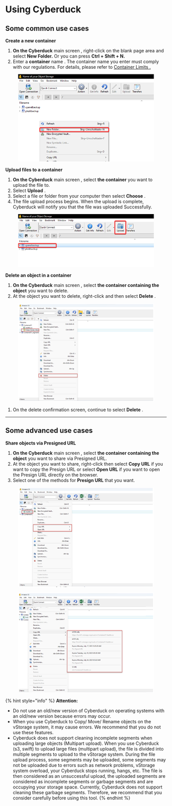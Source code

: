 # Using Cyberduck

## Some common use cases <a href="#sudungcongcucyberduck-motsousecasethongthuong" id="sudungcongcucyberduck-motsousecasethongthuong"></a>

**Create a new container**

1. **On the Cyberduck** main screen , right-click on the blank page area and select **New Folder.** Or you can press **Ctrl + Shift + N.**
2. Enter a **container** name . The container name you enter must comply with our regulations. For details, please refer to [Container Limits .](https://docs-vngcloud-vn.translate.goog/vng-cloud-document/vn/vstorage/object-storage/vstorage-hcm03/cac-tinh-nang-cua-vstorage/lam-viec-voi-container/pham-vi-gioi-han-container)

<figure><img src="../../../../../.gitbook/assets/image (429).png" alt=""><figcaption></figcaption></figure>

**Upload files to a container**

1. **On the Cyberduck** main screen , select **the container** you want to upload the file to.
2. Select **Upload** .
3. Select a file or folder from your computer then select **Choose** .
4. The file upload process begins. When the upload is complete, Cyberduck will notify you that the file was uploaded Successfully.

<figure><img src="../../../../../.gitbook/assets/image (431).png" alt=""><figcaption></figcaption></figure>

**Delete an object in a container**

1. **On the Cyberduck** main screen , select **the container containing the object** you want to delete.
2. At the object you want to delete, right-click and then select **Delete** .

<figure><img src="../../../../../.gitbook/assets/image (433).png" alt=""><figcaption></figcaption></figure>

1. On the delete confirmation screen, continue to select **Delete** .

***

## Some advanced use cases <a href="#mot-so-use-case-nang-cao" id="mot-so-use-case-nang-cao"></a>

**Share objects via Presigned URL**

1. **On the Cyberduck** main screen , select **the container containing the object** you want to share via Presigned URL.
2. At the object you want to share, right-click then select **Copy URL** if you want to copy the Presign URL or select **Open URL** if you want to open the Presign URL directly on the browser.
3. Select one of the methods for **Presign URL** that you want.

<figure><img src="../../../../../.gitbook/assets/image (434).png" alt=""><figcaption></figcaption></figure>

<figure><img src="../../../../../.gitbook/assets/image (436).png" alt=""><figcaption></figcaption></figure>

{% hint style="info" %}
**Attention:**

* Do not use an old/new version of Cyberduck on operating systems with an old/new version because errors may occur.
* When you use Cyberduck to Copy/ Move/ Rename objects on the vStorage system, it may cause errors. We recommend that you do not use these features.
* Cyberduck does not support cleaning incomplete segments when uploading large objects (Multipart upload). When you use Cyberduck (s3, swift) to upload large files (multipart upload), the file is divided into multiple segments to upload to the vStorage system. During the file upload process, some segments may be uploaded, some segments may not be uploaded due to errors such as network problems, vStorage system overload, your Cyberduck stops running, hangs, etc. The file is then considered as an unsuccessful upload, the uploaded segments are considered as incomplete segments or garbage segments and are occupying your storage space. Currently, Cyberduck does not support cleaning these garbage segments. Therefore, we recommend that you consider carefully before using this tool.
{% endhint %}
